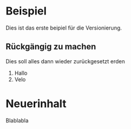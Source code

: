 # Beispiel
Dies ist das erste beipiel für die Versionierung.

## Rückgängig zu machen
Dies soll alles dann wieder zurückgesetzt erden

1. Hallo
2. Velo

# Neuerinhalt
Blablabla
